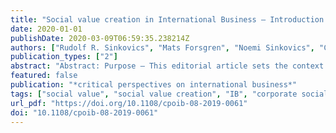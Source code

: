 ```yaml
---
title: "Social value creation in International Business – Introduction to the special issue"
date: 2020-01-01
publishDate: 2020-03-09T06:59:35.238214Z
authors: ["Rudolf R. Sinkovics", "Mats Forsgren", "Noemi Sinkovics", "Christine Holmström Lind"]
publication_types: ["2"]
abstract: "Abstract: Purpose – This editorial article sets the context and ambition for the special issue “Social value creation in International Business” and introduces the papers included.  Design/methodology/approach – The editorial introduction provides a brief overview of the issue of social value creation emphasizes the role and workings of multinational enterprises (MNEs) in these processes and introduces the three sections of the special issue with the associated papers.  Findings – While the societal engagement of MNEs has increasingly been attracting attention of IB scholars, there is still space and scope for academic debate, and especially for empirical studies focusing on different aspects of social value creation in MNEs.   Research limitations/implications – Further research on different dimensions and aspects of the role of MNEs in the social value creation space is encouraged to inform both academic thinking and policy.  Originality/value – The editorial introduction to the special issue provides the broader context of twenty-first century dynamics and disruptions. It highlights how socio-ecological changes require multi-stakeholder and international cooperative governance to resolve social problems and create social value. It introduces the multinational enterprise (MNE) as a key actor in the contemporary economy, and subsequently introduces the topics, which are addressed in the papers in this special issue.   Keywords – Critical perspectives, Social value creation, International Business, Corporate social responsibility, Multinational enterprises (MNEs)  Paper type – Viewpoint / Introduction "
featured: false
publication: "*critical perspectives on international business*"
tags: ["social value", "social value creation", "IB", "corporate social responsibility", "CSR", "responsibility", ""]
url_pdf: "https://doi.org/10.1108/cpoib-08-2019-0061"
doi: "10.1108/cpoib-08-2019-0061"
---
```



